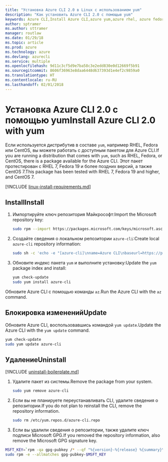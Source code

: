 ```yaml
---
title: "Установка Azure CLI 2.0 в Linux с использованием yum"
description: "Как установить Azure CLI 2.0 с помощью yum"
keywords: Azure CLI,Install Azure CLI,azure yum,azure rhel, azure fedora, azure centos
author: sptramer
ms.author: sttramer
manager: routlaw
ms.date: 01/29/18
ms.topic: article
ms.prod: azure
ms.technology: azure
ms.devlang: azurecli
ms.service: multiple
ms.openlocfilehash: 9d11c3cf5d9e7ba58c3e2edd830e0d12669f5b91
ms.sourcegitcommit: 8606f36963e8daa6448d637393d1e4ef2c9859a0
ms.translationtype: HT
ms.contentlocale: ru-RU
ms.lasthandoff: 02/01/2018
---
```

# <a name="install-azure-cli-20-with-yum"></a><span data-ttu-id="558f1-104">Установка Azure CLI 2.0 с помощью yum</span><span class="sxs-lookup"><span data-stu-id="558f1-104">Install Azure CLI 2.0 with yum</span></span>

<span data-ttu-id="558f1-105">Если используется дистрибутив в составе `yum`, например RHEL, Fedora или CentOS, вы можете работать с доступным пакетом для Azure CLI.</span><span class="sxs-lookup"><span data-stu-id="558f1-105">If you are running a distribution that comes with `yum`, such as RHEL, Fedora, or CentOS, there is a package available for the Azure CLI.</span></span> <span data-ttu-id="558f1-106">Этот пакет протестирован с RHEL 7, Fedora 19 и более поздних версий, а также CentOS 7.</span><span class="sxs-lookup"><span data-stu-id="558f1-106">This package has been tested with RHEL 7, Fedora 19 and higher, and CentOS 7.</span></span>

[!INCLUDE [linux-install-requirements.md](includes/linux-install-requirements.md)]

## <a name="install"></a><span data-ttu-id="558f1-107">Install</span><span class="sxs-lookup"><span data-stu-id="558f1-107">Install</span></span>

1. <span data-ttu-id="558f1-108">Импортируйте ключ репозитория Майкрософт:</span><span class="sxs-lookup"><span data-stu-id="558f1-108">Import the Microsoft repository key:</span></span>

   ```bash
   sudo rpm --import https://packages.microsoft.com/keys/microsoft.asc
   ```

2. <span data-ttu-id="558f1-109">Создайте сведения о локальном репозитории `azure-cli`:</span><span class="sxs-lookup"><span data-stu-id="558f1-109">Create local `azure-cli` repository information:</span></span>

   ```bash
   sudo sh -c 'echo -e "[azure-cli]\nname=Azure CLI\nbaseurl=https://packages.microsoft.com/yumrepos/azure-cli\nenabled=1\ngpgcheck=1\ngpgkey=https://packages.microsoft.com/keys/microsoft.asc" > /etc/yum.repos.d/azure-cli.repo'
   ```

3. <span data-ttu-id="558f1-110">Обновите индекс пакета `yum` и выполните установку:</span><span class="sxs-lookup"><span data-stu-id="558f1-110">Update the `yum` package index and install:</span></span>

   ```bash
   yum check-update
   sudo yum install azure-cli
   ```

<span data-ttu-id="558f1-111">Обновите Azure CLI с помощью команды `az`.</span><span class="sxs-lookup"><span data-stu-id="558f1-111">Run the Azure CLI with the `az` command.</span></span>

## <a name="update"></a><span data-ttu-id="558f1-112">Блокировка изменений</span><span class="sxs-lookup"><span data-stu-id="558f1-112">Update</span></span>

<span data-ttu-id="558f1-113">Обновите Azure CLI, воспользовавшись командой `yum update`.</span><span class="sxs-lookup"><span data-stu-id="558f1-113">Update the Azure CLI with the `yum update` command.</span></span>

```bash
yum check-update
sudo yum update azure-cli
```

## <a name="uninstall"></a><span data-ttu-id="558f1-114">Удаление</span><span class="sxs-lookup"><span data-stu-id="558f1-114">Uninstall</span></span>

[!INCLUDE [uninstall-boilerplate.md](includes/uninstall-boilerplate.md)]

1. <span data-ttu-id="558f1-115">Удалите пакет из системы.</span><span class="sxs-lookup"><span data-stu-id="558f1-115">Remove the package from your system.</span></span>

   ```bash
   sudo yum remove azure-cli
   ```

2. <span data-ttu-id="558f1-116">Если вы не планируете переустанавливать CLI, удалите сведения о репозитории.</span><span class="sxs-lookup"><span data-stu-id="558f1-116">If you do not plan to reinstall the CLI, remove the repository information.</span></span>

   ```bash
   sudo rm /etc/yum.repos.d/azure-cli.repo
   ```

3. <span data-ttu-id="558f1-117">Если вы удалили сведения о репозитории, также удалите ключ подписи Microsoft GPG.</span><span class="sxs-lookup"><span data-stu-id="558f1-117">If you removed the repository information, also remove the Microsoft GPG signature key.</span></span>

  ```bash
  MSFT_KEY=`rpm -qa gpg-pubkey /* --qf "%{version}-%{release} %{summary}\n" | grep Microsoft | awk '{print $1}'`
  sudo rpm -e --allmatches gpg-pubkey-$MSFT_KEY
  ```
